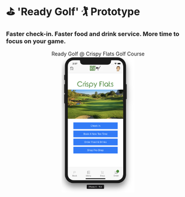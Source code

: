 # ⛳️ 'Ready Golf' 🏌️‍ Prototype

### Faster check-in. Faster food and drink service. More time to focus on your game.

<p align="center">
  Ready Golf @ Crispy Flats Golf Course
  <br>
  <img src="assets/screen-shot.png" width="200" display="block">
</p>
